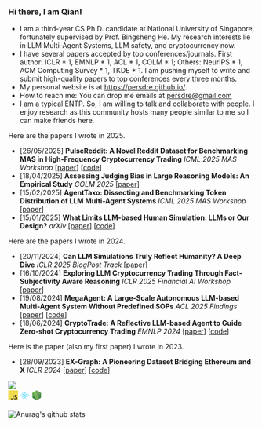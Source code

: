 ### Hi there, I am Qian!

- I am a third-year CS Ph.D. candidate at National University of Singapore, fortunately supervised by Prof. Bingsheng He. My research interests lie in LLM Multi-Agent Systems, LLM safety, and cryptocurrency now.
- I have several papers accepted by top conferences/journals. First author: ICLR * 1, EMNLP * 1, ACL * 1, COLM * 1; Others: NeurIPS * 1, ACM Computing Survey * 1, TKDE * 1. I am pushing myself to write and submit high-quality papers to top conferences every three months. 
- My personal website is at https://persdre.github.io/.
- How to reach me: You can drop me emails at persdre@gmail.com
- I am a typical ENTP. So, I am willing to talk and collaborate with people. I enjoy research as this community hosts many people similar to me so I can make friends here.

Here are the papers I wrote in 2025.

- [26/05/2025]  **PulseReddit: A Novel Reddit Dataset for Benchmarking MAS in High-Frequency Cryptocurrency Trading** *ICML 2025 MAS Workshop* [[paper](https://arxiv.org/abs/2506.03861)] [[code](https://github.com/7huahua/RedditDataset)]
- [18/04/2025]  **Assessing Judging Bias in Large Reasoning Models: An Empirical Study** *COLM 2025* [[paper](https://arxiv.org/abs/2504.09946)]
- [15/02/2025]  **AgentTaxo: Dissecting and Benchmarking Token Distribution of LLM Multi-Agent Systems** *ICML 2025 MAS Workshop* [[paper](https://openreview.net/forum?id=0iLbiYYIpC)]
- [15/01/2025]  **What Limits LLM-based Human Simulation: LLMs or Our Design?** *arXiv* [[paper](https://arxiv.org/abs/2501.08579)] [[code](https://github.com/Persdre/awesome-llm-human-simulation)]

Here are the papers I wrote in 2024. 

- [20/11/2024] **Can LLM Simulations Truly Reflect Humanity? A Deep Dive** *ICLR 2025 BlogPost Track* [[paper](https://openreview.net/forum?id=dMrhmQdrdW)]
- [16/10/2024] **Exploring LLM Cryptocurrency Trading Through Fact-Subjectivity Aware Reasoning** *ICLR 2025 Financial AI Workshop* [[paper](https://arxiv.org/abs/2410.12464)]
- [19/08/2024] **MegaAgent: A Large-Scale Autonomous LLM-based Multi-Agent System Without Predefined SOPs** *ACL 2025 Findings* [[paper](https://arxiv.org/abs/2408.09955)] [[code](https://github.com/Xtra-Computing/MegaAgent)]
- [18/06/2024] **CryptoTrade: A Reflective LLM-based Agent to Guide Zero-shot Cryptocurrency Trading** *EMNLP 2024* [[paper](https://aclanthology.org/2024.emnlp-main.63/)] [[code](https://github.com/Xtra-Computing/CryptoTrade)]

Here is the paper (also my first paper) I wrote in 2023.

- [28/09/2023] **EX-Graph: A Pioneering Dataset Bridging Ethereum and X** *ICLR 2024* [[paper](https://openreview.net/pdf?id=juE0rWGCJW)] [[code](https://github.com/Persdre/EX-Graph)]


![](https://komarev.com/ghpvc/?username=persdre)
<br/>
<code><img height="20" src="https://raw.githubusercontent.com/github/explore/80688e429a7d4ef2fca1e82350fe8e3517d3494d/topics/javascript/javascript.png"></code>
<code><img height="20" src="https://raw.githubusercontent.com/github/explore/80688e429a7d4ef2fca1e82350fe8e3517d3494d/topics/react/react.png"></code>
<code><img height="20" src="https://raw.githubusercontent.com/github/explore/80688e429a7d4ef2fca1e82350fe8e3517d3494d/topics/nodejs/nodejs.png"></code>
<br/>
<br/>
![Anurag's github stats](https://github-readme-stats.vercel.app/api?username=Persdre&show_icons=true&count_private=true)


